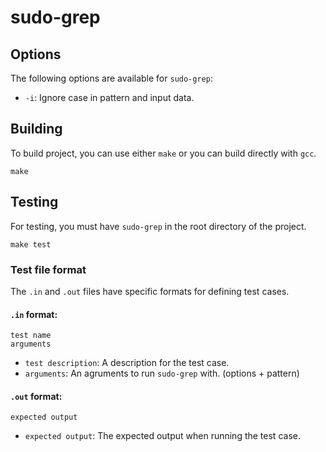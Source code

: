 # sudo-grep

## Options

The following options are available for `sudo-grep`:

- `-i`: Ignore case in pattern and input data.

## Building

To build project, you can use either `make` or you can build directly with `gcc`.

```shell
make
```

## Testing

For testing, you must have `sudo-grep` in the root directory of the project.

```shell
make test
```

### Test file format

The `.in` and `.out` files have specific formats for defining test cases.

#### `.in` format:

```
test name
arguments
```

- `test description`: A description for the test case.
- `arguments`: An agruments to run `sudo-grep` with. (options + pattern)

#### `.out` format:

```
expected output
```

- `expected output`: The expected output when running the test case.
